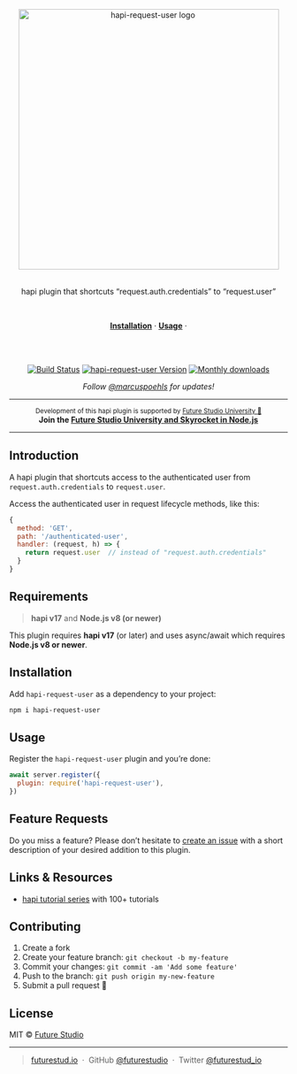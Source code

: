 <div align="center">
  <img width="471" style="max-width:100%;" src="https://raw.githubusercontent.com/futurestudio/hapi-request-user/master/media/hapi-request-user.png" alt="hapi-request-user logo">

  <br/>
  <br/>

  <p>
    hapi plugin that shortcuts “request.auth.credentials” to “request.user”
  </p>
  <br/>
  <p>
    <a href="#installation"><strong>Installation</strong></a> ·
    <a href="#usage"><strong>Usage</strong></a> ·
  </p>
  <br/>
  <br/>
  <p>
    <a href="https://travis-ci.org/futurestudio/hapi-request-user"><img src="https://travis-ci.org/futurestudio/hapi-request-user.svg?branch=master" alt="Build Status" data-canonical-src="https://travis-ci.org/futurestudio/hapi-request-user.svg?branch=master" style="max-width:100%;"></a>
    <a href="https://www.npmjs.com/package/hapi-request-user"><img src="https://img.shields.io/npm/v/hapi-request-user.svg" alt="hapi-request-user Version" data-canonical-src="https://img.shields.io/npm/v/hapi-request-user.svg" style="max-width:100%;"></a>
    <a href="https://www.npmjs.com/package/hapi-request-user"><img src="https://img.shields.io/npm/dm/hapi-request-user.svg" alt="Monthly downloads"></a>
  </p>
  <p>
    <em>Follow <a href="http://twitter.com/marcuspoehls">@marcuspoehls</a> for updates!</em>
  </p>
</div>

------

<p align="center"><sup>Development of this hapi plugin is supported by <a href="https://futurestud.io">Future Studio University 🚀</a></sup>
<br><b>
Join the <a href="https://futurestud.io/university">Future Studio University and Skyrocket in Node.js</a></b>
</p>

------


## Introduction
A hapi plugin that shortcuts access to the authenticated user from `request.auth.credentials` to `request.user`.

Access the authenticated user in request lifecycle methods, like this:

```js
{
  method: 'GET',
  path: '/authenticated-user',
  handler: (request, h) => {
    return request.user  // instead of "request.auth.credentials"
  }
}
```


## Requirements
> **hapi v17** and **Node.js v8 (or newer)**

This plugin requires **hapi v17** (or later) and uses async/await which requires **Node.js v8 or newer**.


## Installation
Add `hapi-request-user` as a dependency to your project:

```bash
npm i hapi-request-user
```


## Usage
Register the `hapi-request-user` plugin and you’re done:

```js
await server.register({
  plugin: require('hapi-request-user'),
})
```


## Feature Requests
Do you miss a feature? Please don’t hesitate to
[create an issue](https://github.com/futurestudio/hapi-request-user/issues) with a short description of your desired addition to this plugin.


## Links & Resources

- [hapi tutorial series](https://futurestud.io/tutorials/hapi-get-your-server-up-and-running) with 100+ tutorials


## Contributing

1.  Create a fork
2.  Create your feature branch: `git checkout -b my-feature`
3.  Commit your changes: `git commit -am 'Add some feature'`
4.  Push to the branch: `git push origin my-new-feature`
5.  Submit a pull request 🚀


## License

MIT © [Future Studio](https://futurestud.io)

---

> [futurestud.io](https://futurestud.io) &nbsp;&middot;&nbsp;
> GitHub [@futurestudio](https://github.com/futurestudio/) &nbsp;&middot;&nbsp;
> Twitter [@futurestud_io](https://twitter.com/futurestud_io)
